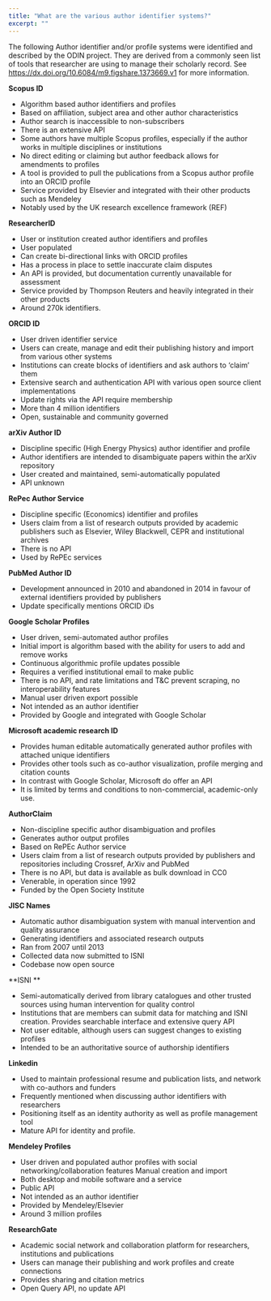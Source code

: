 ```yaml
---
title: "What are the various author identifier systems?"
excerpt: ""
---
```

The following Author identifier and/or profile systems were identified and described by the ODIN project. They are derived from a commonly seen list of tools that researcher are using to manage their scholarly record. See https://dx.doi.org/10.6084/m9.figshare.1373669.v1 for more information.

**Scopus ID**
* Algorithm based author identifiers and profiles 
* Based on affiliation, subject area and other author characteristics
* Author search is inaccessible to non-subscribers 
* There is an extensive API 
* Some authors have multiple Scopus profiles, especially if the author works in multiple disciplines or institutions 
* No direct editing or claiming but author feedback allows for amendments to profiles 
* A tool is provided to pull the publications from a Scopus author profile into an ORCID profile
* Service provided by Elsevier and integrated with their other products such as Mendeley
* Notably used by the UK research excellence framework (REF)

**ResearcherID**
* User or institution created author identifiers and profiles 
* User populated
* Can create bi-directional links with ORCID profiles 
* Has a process in place to settle inaccurate claim disputes 
* An API is provided, but documentation currently unavailable for assessment
* Service provided by Thompson Reuters and heavily integrated in their other products 
* Around 270k identifiers.

**ORCID ID**
* User driven identifier service
* Users can create, manage and edit their publishing history and import from various other systems 
* Institutions can create blocks of identifiers and ask authors to ‘claim’ them
* Extensive search and authentication API with various open source client implementations 
* Update rights via the API require membership
* More than 4 million identifiers
* Open, sustainable and community governed

**arXiv Author ID**
* Discipline specific (High Energy Physics) author identifier and profile
* Author identifiers are intended to disambiguate papers within the arXiv repository
* User created and maintained, semi-automatically populated
* API unknown

**RePec Author Service**
* Discipline specific (Economics) identifier and profiles
* Users claim from a list of research outputs provided by academic publishers such as Elsevier, Wiley Blackwell, CEPR and institutional archives 
* There is no API 
* Used by RePEc services

**PubMed Author ID**
* Development announced in 2010 and abandoned in 2014 in favour of external identifiers provided by publishers 
* Update specifically mentions ORCID iDs

**Google Scholar Profiles**
* User driven, semi-automated author profiles 
* Initial import is algorithm based with the ability for users to add and remove works
* Continuous algorithmic profile updates possible
* Requires a verified institutional email to make public
* There is no API, and rate limitations and T&C prevent scraping, no interoperability features 
* Manual user driven export possible
* Not intended as an author identifier 
* Provided by Google and integrated with Google Scholar

**Microsoft academic research ID**
* Provides human editable automatically generated author profiles with attached unique identifiers 
* Provides other tools such as co-author visualization, profile merging and citation counts 
* In contrast with Google Scholar, Microsoft do offer an API 
* It is limited by terms and conditions to non-commercial, academic-only use.

**AuthorClaim**
* Non-discipline specific author disambiguation and profiles 
* Generates author output profiles 
* Based on RePEc Author service
* Users claim from a list of research outputs provided by publishers and repositories including Crossref, ArXiv and PubMed
* There is no API, but data is available as bulk download in CC0
* Venerable, in operation since 1992
* Funded by the Open Society Institute

**JISC Names**
* Automatic author disambiguation system with manual intervention and quality assurance
* Generating identifiers and associated research outputs 
* Ran from 2007 until 2013
* Collected data now submitted to ISNI 
* Codebase now open source

**ISNI **
* Semi-automatically derived from library catalogues and other trusted sources using human intervention for quality control 
* Institutions that are members can submit data for matching and ISNI creation. Provides searchable interface and extensive query API 
* Not user editable, although users can suggest changes to existing profiles 
* Intended to be an authoritative source of authorship identifiers

**Linkedin**
* Used to maintain professional resume and publication lists, and network with co-authors and funders 
* Frequently mentioned when discussing author identifiers with researchers 
* Positioning itself as an identity authority as well as profile management tool 
* Mature API for identity and profile.

**Mendeley Profiles**
* User driven and populated author profiles with social networking/collaboration features Manual creation and import 
* Both desktop and mobile software and a service
* Public API 
* Not intended as an author identifier 
* Provided by Mendeley/Elsevier 
* Around 3 million profiles

**ResearchGate**
* Academic social network and collaboration platform for researchers, institutions and publications 
* Users can manage their publishing and work profiles and create connections 
* Provides sharing and citation metrics 
* Open Query API, no update API